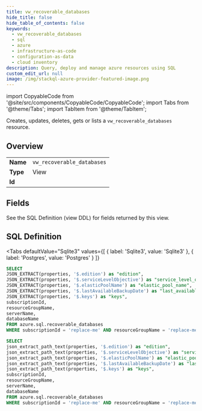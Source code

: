 ```yaml
--- 
title: vw_recoverable_databases
hide_title: false
hide_table_of_contents: false
keywords:
  - vw_recoverable_databases
  - sql
  - azure
  - infrastructure-as-code
  - configuration-as-data
  - cloud inventory
description: Query, deploy and manage azure resources using SQL
custom_edit_url: null
image: /img/stackql-azure-provider-featured-image.png
---
```


import CopyableCode from '@site/src/components/CopyableCode/CopyableCode';
import Tabs from '@theme/Tabs';
import TabItem from '@theme/TabItem';

Creates, updates, deletes, gets or lists a <code>vw_recoverable_databases</code> resource.

## Overview
<table><tbody>
<tr><td><b>Name</b></td><td><code>vw_recoverable_databases</code></td></tr>
<tr><td><b>Type</b></td><td>View</td></tr>
<tr><td><b>Id</b></td><td><CopyableCode code="azure.sql.vw_recoverable_databases" /></td></tr>
</tbody></table>

## Fields

See the SQL Definition (view DDL) for fields returned by this view.

## SQL Definition

<Tabs
defaultValue="Sqlite3"
values={[
{ label: 'Sqlite3', value: 'Sqlite3' },
{ label: 'Postgres', value: 'Postgres' }
]}
>
<TabItem value="Sqlite3">

```sql
SELECT
JSON_EXTRACT(properties, '$.edition') as "edition",
JSON_EXTRACT(properties, '$.serviceLevelObjective') as "service_level_objective",
JSON_EXTRACT(properties, '$.elasticPoolName') as "elastic_pool_name",
JSON_EXTRACT(properties, '$.lastAvailableBackupDate') as "last_available_backup_date",
JSON_EXTRACT(properties, '$.keys') as "keys",
subscriptionId,
resourceGroupName,
serverName,
databaseName
FROM azure.sql.recoverable_databases
WHERE subscriptionId = 'replace-me' AND resourceGroupName = 'replace-me' AND serverName = 'replace-me';
```

</TabItem>
<TabItem value="Postgres">

```sql
SELECT
json_extract_path_text(properties, '$.edition') as "edition",
json_extract_path_text(properties, '$.serviceLevelObjective') as "service_level_objective",
json_extract_path_text(properties, '$.elasticPoolName') as "elastic_pool_name",
json_extract_path_text(properties, '$.lastAvailableBackupDate') as "last_available_backup_date",
json_extract_path_text(properties, '$.keys') as "keys",
subscriptionId,
resourceGroupName,
serverName,
databaseName
FROM azure.sql.recoverable_databases
WHERE subscriptionId = 'replace-me' AND resourceGroupName = 'replace-me' AND serverName = 'replace-me';
```

</TabItem>
</Tabs>

